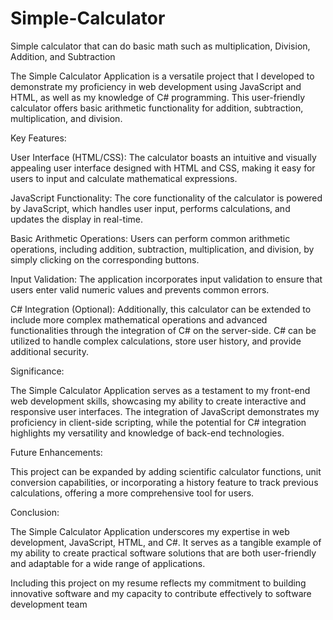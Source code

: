 # Simple-Calculator
Simple calculator that can do basic math such as multiplication, Division, Addition, and Subtraction


The Simple Calculator Application is a versatile project that I developed to demonstrate my proficiency in web development using JavaScript and HTML, as well as my knowledge of C# programming. This user-friendly calculator offers basic arithmetic functionality for addition, subtraction, multiplication, and division.

Key Features:

User Interface (HTML/CSS): The calculator boasts an intuitive and visually appealing user interface designed with HTML and CSS, making it easy for users to input and calculate mathematical expressions.

JavaScript Functionality: The core functionality of the calculator is powered by JavaScript, which handles user input, performs calculations, and updates the display in real-time.

Basic Arithmetic Operations: Users can perform common arithmetic operations, including addition, subtraction, multiplication, and division, by simply clicking on the corresponding buttons.

Input Validation: The application incorporates input validation to ensure that users enter valid numeric values and prevents common errors.

C# Integration (Optional): Additionally, this calculator can be extended to include more complex mathematical operations and advanced functionalities through the integration of C# on the server-side. C# can be utilized to handle complex calculations, store user history, and provide additional security.

Significance:

The Simple Calculator Application serves as a testament to my front-end web development skills, showcasing my ability to create interactive and responsive user interfaces. The integration of JavaScript demonstrates my proficiency in client-side scripting, while the potential for C# integration highlights my versatility and knowledge of back-end technologies.

Future Enhancements:

This project can be expanded by adding scientific calculator functions, unit conversion capabilities, or incorporating a history feature to track previous calculations, offering a more comprehensive tool for users.

Conclusion:

The Simple Calculator Application underscores my expertise in web development, JavaScript, HTML, and C#. It serves as a tangible example of my ability to create practical software solutions that are both user-friendly and adaptable for a wide range of applications.

Including this project on my resume reflects my commitment to building innovative software and my capacity to contribute effectively to software development team
